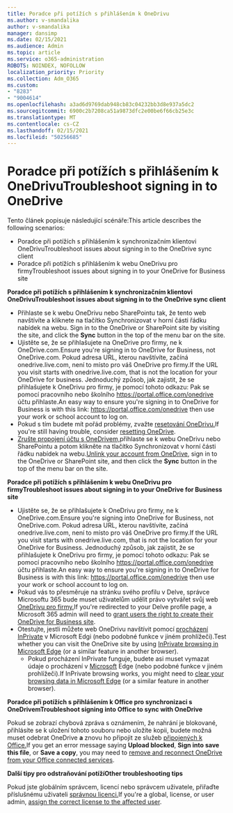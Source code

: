 ```yaml
---
title: Poradce při potížích s přihlášením k OneDrivu
ms.author: v-smandalika
author: v-smandalika
manager: dansimp
ms.date: 02/15/2021
ms.audience: Admin
ms.topic: article
ms.service: o365-administration
ROBOTS: NOINDEX, NOFOLLOW
localization_priority: Priority
ms.collection: Adm_O365
ms.custom:
- "8283"
- "9004614"
ms.openlocfilehash: a3ad6d9769dab948cb83c04232bb3d8e937a5dc2
ms.sourcegitcommit: 6900c2b7208ca51a9873dfc2e00be6f66cb25e3c
ms.translationtype: MT
ms.contentlocale: cs-CZ
ms.lasthandoff: 02/15/2021
ms.locfileid: "50256685"
---
```

# <a name="troubleshoot-signing-in-to-onedrive"></a><span data-ttu-id="da95f-102">Poradce při potížích s přihlášením k OneDrivu</span><span class="sxs-lookup"><span data-stu-id="da95f-102">Troubleshoot signing in to OneDrive</span></span>

<span data-ttu-id="da95f-103">Tento článek popisuje následující scénáře:</span><span class="sxs-lookup"><span data-stu-id="da95f-103">This article describes the following scenarios:</span></span>

- <span data-ttu-id="da95f-104">Poradce při potížích s přihlášením k synchronizačním klientovi OneDrivu</span><span class="sxs-lookup"><span data-stu-id="da95f-104">Troubleshoot issues about signing in to the OneDrive sync client</span></span>
- <span data-ttu-id="da95f-105">Poradce při potížích s přihlášením k webu OneDrivu pro firmy</span><span class="sxs-lookup"><span data-stu-id="da95f-105">Troubleshoot issues about signing in to your OneDrive for Business site</span></span>

<span data-ttu-id="da95f-106">**Poradce při potížích s přihlášením k synchronizačním klientovi OneDrivu**</span><span class="sxs-lookup"><span data-stu-id="da95f-106">**Troubleshoot issues about signing in to the OneDrive sync client**</span></span>

- <span data-ttu-id="da95f-107">Přihlaste se k webu OneDrivu nebo SharePointu tak, že tento web navštívíte a kliknete na tlačítko Synchronizovat v horní části řádku nabídek na webu. </span><span class="sxs-lookup"><span data-stu-id="da95f-107">Sign in to the OneDrive or SharePoint site by visiting the site, and click the **Sync** button in the top of the menu bar on the site.</span></span>
- <span data-ttu-id="da95f-108">Ujistěte se, že se přihlašujete na OneDrive pro firmy, ne k OneDrive.com.</span><span class="sxs-lookup"><span data-stu-id="da95f-108">Ensure you're signing in to OneDrive for Business, not OneDrive.com.</span></span> <span data-ttu-id="da95f-109">Pokud adresa URL, kterou navštívíte, začíná onedrive.live.com, není to místo pro váš OneDrive pro firmy.</span><span class="sxs-lookup"><span data-stu-id="da95f-109">If the URL you visit starts with onedrive.live.com, that is not the location for your OneDrive for business.</span></span> <span data-ttu-id="da95f-110">Jednoduchý způsob, jak zajistit, že se přihlašujete k OneDrivu pro firmy, je pomocí tohoto odkazu: Pak se pomocí pracovního nebo školního https://portal.office.com/onedrive účtu přihlaste.</span><span class="sxs-lookup"><span data-stu-id="da95f-110">An easy way to ensure you're signing in to OneDrive for Business is with this link: https://portal.office.com/onedrive then use your work or school account to log on.</span></span>
- <span data-ttu-id="da95f-111">Pokud s tím budete mít pořád problémy, zvažte [resetování OneDrivu.](https://support.microsoft.com/office/reset-onedrive-34701e00-bf7b-42db-b960-84905399050c)</span><span class="sxs-lookup"><span data-stu-id="da95f-111">If you're still having trouble, consider [resetting OneDrive](https://support.microsoft.com/office/reset-onedrive-34701e00-bf7b-42db-b960-84905399050c).</span></span>
- <span data-ttu-id="da95f-112">[Zrušte propojení účtu s OneDrivem,](https://support.microsoft.com/office/how-to-remove-an-account-in-onedrive-72699268-9e64-45bd-b723-9a19f4512fd1)přihlaste se k webu  OneDrivu nebo SharePointu a potom klikněte na tlačítko Synchronizovat v horní části řádku nabídek na webu.</span><span class="sxs-lookup"><span data-stu-id="da95f-112">[Unlink your account from OneDrive](https://support.microsoft.com/office/how-to-remove-an-account-in-onedrive-72699268-9e64-45bd-b723-9a19f4512fd1), sign in to the OneDrive or SharePoint site, and then click the **Sync** button in the top of the menu bar on the site.</span></span>

<span data-ttu-id="da95f-113">**Poradce při potížích s přihlášením k webu OneDrivu pro firmy**</span><span class="sxs-lookup"><span data-stu-id="da95f-113">**Troubleshoot issues about signing in to your OneDrive for Business site**</span></span>

- <span data-ttu-id="da95f-114">Ujistěte se, že se přihlašujete k OneDrivu pro firmy, ne k OneDrive.com.</span><span class="sxs-lookup"><span data-stu-id="da95f-114">Ensure you're signing into OneDrive for Business, not OneDrive.com.</span></span> <span data-ttu-id="da95f-115">Pokud adresa URL, kterou navštívíte, začíná onedrive.live.com, není to místo pro váš OneDrive pro firmy.</span><span class="sxs-lookup"><span data-stu-id="da95f-115">If the URL you visit starts with onedrive.live.com, that is not the location for your OneDrive for Business.</span></span> <span data-ttu-id="da95f-116">Jednoduchý způsob, jak zajistit, že se přihlašujete k OneDrivu pro firmy, je pomocí tohoto odkazu: Pak se pomocí pracovního nebo školního https://portal.office.com/onedrive účtu přihlaste.</span><span class="sxs-lookup"><span data-stu-id="da95f-116">An easy way to ensure you're signing in to OneDrive for Business is with this link: https://portal.office.com/onedrive then use your work or school account to log on.</span></span>
- <span data-ttu-id="da95f-117">Pokud vás to přesměruje na stránku svého profilu v Delve, správce Microsoftu 365 bude muset uživatelům udělit právo vytvářet svůj web [OneDrivu pro firmy.](https://support.microsoft.com/office/you-re-redirected-to-your-delve-profile-page-after-you-click-onedrive-on-the-microsoft-365-app-launcher-2af26640-9ddf-46c3-8912-6af30efcc7b0)</span><span class="sxs-lookup"><span data-stu-id="da95f-117">If you're redirected to your Delve profile page, a Microsoft 365 admin will need to [grant users the right to create their OneDrive for Business site](https://support.microsoft.com/office/you-re-redirected-to-your-delve-profile-page-after-you-click-onedrive-on-the-microsoft-365-app-launcher-2af26640-9ddf-46c3-8912-6af30efcc7b0).</span></span>
- <span data-ttu-id="da95f-118">Otestujte, jestli můžete web OneDrivu navštívit pomocí [procházení InPrivate](https://support.microsoft.com/microsoft-edge/browse-inprivate-in-microsoft-edge-e6f47704-340c-7d4f-b00d-d0cf35aa1fcc) v Microsoft Edgi (nebo podobné funkce v jiném prohlížeči).</span><span class="sxs-lookup"><span data-stu-id="da95f-118">Test whether you can visit the OneDrive site by using [InPrivate browsing in Microsoft Edge](https://support.microsoft.com/microsoft-edge/browse-inprivate-in-microsoft-edge-e6f47704-340c-7d4f-b00d-d0cf35aa1fcc) (or a similar feature in another browser).</span></span>
    - <span data-ttu-id="da95f-119">Pokud procházení InPrivate funguje, budete asi muset vymazat údaje o procházení v [Microsoft](https://support.microsoft.com/microsoft-edge/view-and-delete-browser-history-in-microsoft-edge-00cf7943-a9e1-975a-a33d-ac10ce454ca4) Edge (nebo podobné funkce v jiném prohlížeči).</span><span class="sxs-lookup"><span data-stu-id="da95f-119">If InPrivate browsing works, you might need to [clear your browsing data in Microsoft Edge](https://support.microsoft.com/microsoft-edge/view-and-delete-browser-history-in-microsoft-edge-00cf7943-a9e1-975a-a33d-ac10ce454ca4) (or a similar feature in another browser).</span></span>

<span data-ttu-id="da95f-120">**Poradce při potížích s přihlášením k Office pro synchronizaci s OneDrivem**</span><span class="sxs-lookup"><span data-stu-id="da95f-120">**Troubleshoot signing into Office to sync with OneDrive**</span></span>

<span data-ttu-id="da95f-121">Pokud se zobrazí chybová zpráva s oznámením, že nahrání je blokované, přihlásíte se k uložení tohoto souboru nebo uložíte kopii, budete možná muset odebrat OneDrive **a** znovu ho připojit ze služeb [připojených k Office.](https://support.microsoft.com/office/how-to-resolve-upload-blocked-sign-into-save-this-file-or-save-a-copy-error-messages-32c7340c-f5fb-4ca0-a829-65d8120f81f8)</span><span class="sxs-lookup"><span data-stu-id="da95f-121">If you get an error message saying **Upload blocked**, **Sign into save this file**, or **Save a copy**, you may need to [remove and reconnect OneDrive from your Office connected services](https://support.microsoft.com/office/how-to-resolve-upload-blocked-sign-into-save-this-file-or-save-a-copy-error-messages-32c7340c-f5fb-4ca0-a829-65d8120f81f8).</span></span>

<span data-ttu-id="da95f-122">**Další tipy pro odstraňování potíží**</span><span class="sxs-lookup"><span data-stu-id="da95f-122">**Other troubleshooting tips**</span></span>

<span data-ttu-id="da95f-123">Pokud jste globálním správcem, licencí nebo správcem uživatele, přiřaďte příslušnému uživateli [správnou licenci.](https://docs.microsoft.com/microsoft-365/admin/manage/assign-licenses-to-users)</span><span class="sxs-lookup"><span data-stu-id="da95f-123">If you're a global, license, or user admin, [assign the correct license to the affected user](https://docs.microsoft.com/microsoft-365/admin/manage/assign-licenses-to-users).</span></span>


